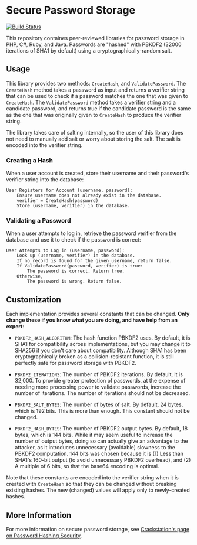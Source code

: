 Secure Password Storage
=======================

[![Build Status](https://travis-ci.org/defuse/password-hashing.svg?branch=compatible-versions)](https://travis-ci.org/defuse/password-hashing)

This repository containes peer-reviewed libraries for password storage in PHP,
C#, Ruby, and Java. Passwords are "hashed" with PBKDF2 (32000 iterations of SHA1
by default) using a cryptographically-random salt.

Usage
------

This library provides two methods: `CreateHash`, and `ValidatePassword`. The
`CreateHash` method takes a password as input and returns a verifier string that
can be used to check if a password matches the one that was given to
`CreateHash`. The `ValidatePassword` method takes a verifier string and
a candidate password, and returns true if the candidate password is the same as
the one that was originally given to `CreateHash` to produce the verifier
string.

The library takes care of salting internally, so the user of this library does
not need to manually add salt or worry about storing the salt. The salt is
encoded into the verifier string.

### Creating a Hash

When a user account is created, store their username and their password's
verifier string into the database:

    User Registers for Account (username, password):
        Ensure username does not already exist in the database.
        verifier = CreateHash(password)
        Store (username, verifier) in the database.

### Validating a Password

When a user attempts to log in, retrieve the password verifier from the database
and use it to check if the password is correct:

    User Attempts to Log in (username, password):
        Look up (username, verifier) in the database.
        If no record is found for the given username, return false.
        If ValidatePassword(password, verifier) is true:
            The password is correct. Return true.
        Otherwise,
            The password is wrong. Return false.

Customization
--------------

Each implementation provides several constants that can be changed. **Only
change these if you know what you are doing, and have help from an expert**:

- `PBKDF2_HASH_ALGORITHM`: The hash function PBKDF2 uses. By default, it is SHA1
  for compatibility across implementations, but you may change it to SHA256 if
  you don't care about compatibility. Although SHA1 has been cryptographically
  broken as a collision-resistant function, it is still perfectly safe for
  password storage with PBKDF2.

- `PBKDF2_ITERATIONS`: The number of PBKDF2 iterations. By default, it is
  32,000. To provide greater protection of passwords, at the expense of needing
  more processing power to validate passwords, increase the number of
  iterations. The number of iterations should not be decreased.

- `PBKDF2_SALT_BYTES`: The number of bytes of salt. By default, 24 bytes, which
  is 192 bits. This is more than enough. This constant should not be changed.

- `PBKDF2_HASH_BYTES`: The number of PBKDF2 output bytes. By default, 18 bytes,
  which is 144 bits. While it may seem useful to increase the number of output
  bytes, doing so can actually give an advantage to the attacker, as it
  introduces unnecessary (avoidable) slowness to the PBKDF2 computation. 144
  bits was chosen because it is (1) Less than SHA1's 160-bit output (to avoid
  unnecessary PBKDF2 overhead), and (2) A multiple of 6 bits, so that the base64
  encoding is optimal.

Note that these constants are encoded into the verifier string when it is
created with `CreateHash` so that they can be changed without breaking existing
hashes. The new (changed) values will apply only to newly-created hashes.

More Information
-----------------

For more information on secure password storage, see [Crackstation's page on
Password Hashing Security](https://crackstation.net/hashing-security.htm).
